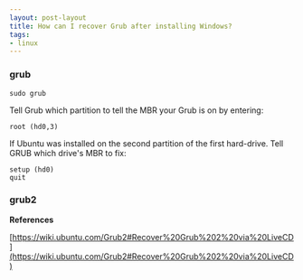 ```yaml
---
layout: post-layout
title: How can I recover Grub after installing Windows?
tags:
- linux
---
```


### grub

`sudo grub`

Tell Grub which partition to tell the MBR your Grub is on by entering:

`root (hd0,3)`

If Ubuntu was installed on the second partition of the first hard-drive.  Tell
GRUB which drive's MBR to fix:

    setup (hd0)
    quit

### grub2

**References**

[https://wiki.ubuntu.com/Grub2#Recover%20Grub%202%20via%20LiveCD](https://wiki.ubuntu.com/Grub2#Recover%20Grub%202%20via%20LiveCD)

